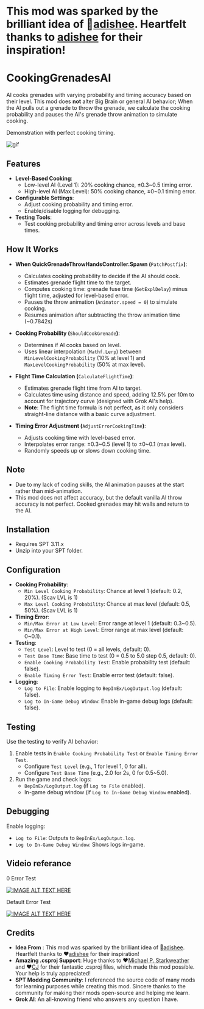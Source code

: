 # This mod was sparked by the brilliant idea of 👑[adishee](https://hub.sp-tarkov.com/user/56229-adishee/). Heartfelt thanks to [adishee](https://hub.sp-tarkov.com/user/56229-adishee/) for their inspiration!

# CookingGrenadesAI

AI cooks grenades with varying probability and timing accuracy based on their level. This mod does **not** alter Big Brain or general AI behavior; When the AI pulls out a grenade to throw the grenade, we calculate the cooking probability and pauses the AI's grenade throw animation to simulate cooking.

Demonstration with perfect cooking timing.

![gif](README_Images/README_EXAMPLE.gif)

## Features
- **Level-Based Cooking**:
  - Low-level AI (Level 1): 20% cooking chance, ±0.3~0.5 timing error.
  - High-level AI (Max Level): 50% cooking chance, ±0~0.1 timing error.
- **Configurable Settings**:
  - Adjust cooking probability and timing error.
  - Enable/disable logging for debugging.
- **Testing Tools**:
  - Test cooking probability and timing error across levels and base times.

## How It Works

- **When QuickGrenadeThrowHandsController.Spawn (**`PatchPostfix`**)**:
  - Calculates cooking probability to decide if the AI should cook.
  - Estimates grenade flight time to the target.
  - Computes cooking time: grenade fuse time (`GetExplDelay`) minus flight time, adjusted for level-based error.
  - Pauses the throw animation (`Animator.speed = 0`) to simulate cooking.
  - Resumes animation after subtracting the throw animation time (~0.7842s)

- **Cooking Probability (**`ShouldCookGrenade`**)**:
  - Determines if AI cooks based on level.
  - Uses linear interpolation (`Mathf.Lerp`) between `MinLevelCookingProbability` (10% at level 1) and `MaxLevelCookingProbability` (50% at max level).

- **Flight Time Calculation (**`CalculateFlightTime`**)**:
  - Estimates grenade flight time from AI to target.
  - Calculates time using distance and speed, adding 12.5% per 10m to account for trajectory curve (designed with Grok AI's help).
  - **Note**: The flight time formula is not perfect, as it only considers straight-line distance with a basic curve adjustment.

- **Timing Error Adjustment (**`AdjustErrorCookingTime`**)**:
  - Adjusts cooking time with level-based error.
  - Interpolates error range: ±0.3\~0.5 (level 1) to ±0\~0.1 (max level).
  - Randomly speeds up or slows down cooking time.

## Note
- Due to my lack of coding skills, the AI animation pauses at the start rather than mid-animation.
- This mod does not affect accuracy, but the default vanilla AI throw accuracy is not perfect. Cooked grenades may hit walls and return to the AI.

## Installation
- Requires SPT 3.11.x
- Unzip into your SPT folder.

## Configuration
- **Cooking Probability**:
  - `Min Level Cooking Probability`: Chance at level 1 (default: 0.2, 20%). (Scav LVL is 1)
  - `Max Level Cooking Probability`: Chance at max level (default: 0.5, 50%). (Scav LVL is 1)
- **Timing Error**:
  - `Min/Max Error at Low Level`: Error range at level 1 (default: 0.3~0.5).
  - `Min/Max Error at High Level`: Error range at max level (default: 0~0.1).
- **Testing**:
  - `Test Level`: Level to test (0 = all levels, default: 0).
  - `Test Base Time`: Base time to test (0 = 0.5 to 5.0 step 0.5, default: 0).
  - `Enable Cooking Probability Test`: Enable probability test (default: false).
  - `Enable Timing Error Test`: Enable error test (default: false).
- **Logging**:
  - `Log to File`: Enable logging to `BepInEx/LogOutput.log` (default: false).
  - `Log to In-Game Debug Window`: Enable in-game debug logs (default: false).


## Testing

Use the testing to verify AI behavior:

1. Enable tests in `Enable Cooking Probability Test` or `Enable Timing Error Test`.
   - Configure `Test Level` (e.g., 1 for level 1, 0 for all).
   - Configure `Test Base Time` (e.g., 2.0 for 2s, 0 for 0.5~5.0).
2. Run the game and check logs:
   - `BepInEx/LogOutput.log` (if `Log to File` enabled).
   - In-game debug window (if `Log to In-Game Debug Window` enabled).


## Debugging

Enable logging:
- `Log to File`: Outputs to `BepInEx/LogOutput.log`.
- `Log to In-Game Debug Window`: Shows logs in-game.


## Videio referance
0 Error Test

[![IMAGE ALT TEXT HERE](https://img.youtube.com/vi/6XYw7iSjIJg/0.jpg)](https://www.youtube.com/watch?v=6XYw7iSjIJg)

Default Error Test

[![IMAGE ALT TEXT HERE](https://img.youtube.com/vi/rq3GU__fayY/0.jpg)](https://www.youtube.com/watch?v=rq3GU__fayY)

## Credits
- **Idea From** : This mod was sparked by the brilliant idea of 👑[adishee](https://hub.sp-tarkov.com/user/56229-adishee/). Heartfelt thanks to ❤️[adishee](https://hub.sp-tarkov.com/user/56229-adishee/) for their inspiration!
- **Amazing .csproj Support**: Huge thanks to ❤️[Michael P. Starkweather](https://github.com/mpstark) and ❤️[CJ](https://github.com/CJ-SPT) for their fantastic .csproj files, which made this mod possible. Your help is truly appreciated!
- **SPT Modding Community**: I referenced the source code of many mods for learning purposes while creating this mod. Sincere thanks to the community for making their mods open-source and helping me learn.
- **Grok AI**: An all-knowing friend who answers any question I have.